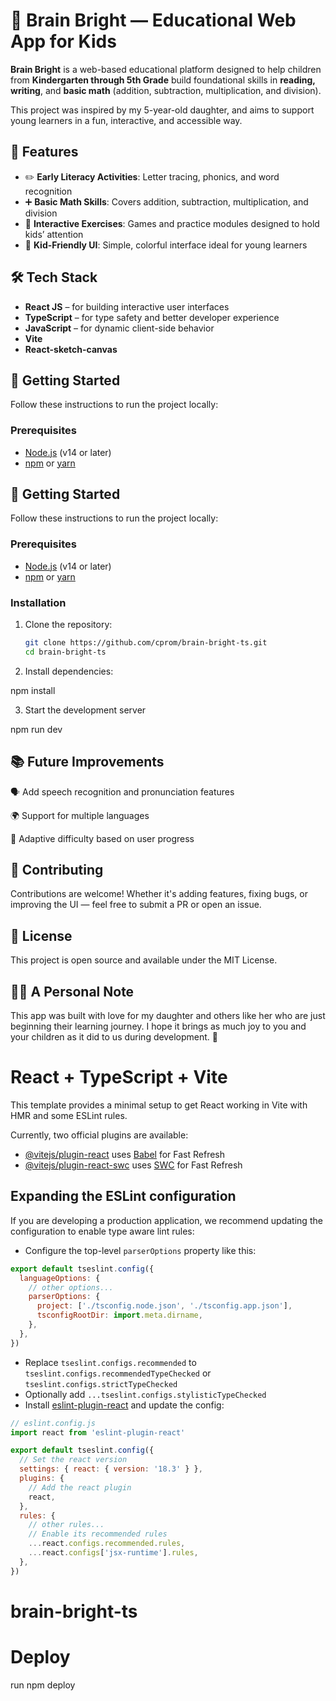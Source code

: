 
# 🧠 Brain Bright — Educational Web App for Kids

**Brain Bright** is a web-based educational platform designed to help children from **Kindergarten through 5th Grade** build foundational skills in **reading, writing**, and **basic math** (addition, subtraction, multiplication, and division).

This project was inspired by my 5-year-old daughter, and aims to support young learners in a fun, interactive, and accessible way.

## 🎯 Features

- ✏️ **Early Literacy Activities**: Letter tracing, phonics, and word recognition
- ➕ **Basic Math Skills**: Covers addition, subtraction, multiplication, and division
- 🧩 **Interactive Exercises**: Games and practice modules designed to hold kids’ attention
- 🎨 **Kid-Friendly UI**: Simple, colorful interface ideal for young learners

## 🛠️ Tech Stack

- **React JS** – for building interactive user interfaces
- **TypeScript** – for type safety and better developer experience
- **JavaScript** – for dynamic client-side behavior
- **Vite**
- **React-sketch-canvas**

## 🚀 Getting Started

Follow these instructions to run the project locally:

### Prerequisites

- [Node.js](https://nodejs.org/) (v14 or later)
- [npm](https://www.npmjs.com/) or [yarn](https://yarnpkg.com/)

## 🚀 Getting Started

Follow these instructions to run the project locally:

### Prerequisites

- [Node.js](https://nodejs.org/) (v14 or later)
- [npm](https://www.npmjs.com/) or [yarn](https://yarnpkg.com/)

### Installation

1. Clone the repository:

   ```bash
   git clone https://github.com/cprom/brain-bright-ts.git
   cd brain-bright-ts

2. Install dependencies:

npm install

3. Start the development server

npm run dev

## 📚 Future Improvements
🗣️ Add speech recognition and pronunciation features

🌍 Support for multiple languages

🧮 Adaptive difficulty based on user progress


## 🤝 Contributing
Contributions are welcome! Whether it's adding features, fixing bugs, or improving the UI — feel free to submit a PR or open an issue.

## 📄 License
This project is open source and available under the MIT License.

## 👨‍👧 A Personal Note
This app was built with love for my daughter and others like her who are just beginning their learning journey. I hope it brings as much joy to you and your children as it did to us during development. 💖

# React + TypeScript + Vite

This template provides a minimal setup to get React working in Vite with HMR and some ESLint rules.

Currently, two official plugins are available:

- [@vitejs/plugin-react](https://github.com/vitejs/vite-plugin-react/blob/main/packages/plugin-react/README.md) uses [Babel](https://babeljs.io/) for Fast Refresh
- [@vitejs/plugin-react-swc](https://github.com/vitejs/vite-plugin-react-swc) uses [SWC](https://swc.rs/) for Fast Refresh

## Expanding the ESLint configuration

If you are developing a production application, we recommend updating the configuration to enable type aware lint rules:

- Configure the top-level `parserOptions` property like this:

```js
export default tseslint.config({
  languageOptions: {
    // other options...
    parserOptions: {
      project: ['./tsconfig.node.json', './tsconfig.app.json'],
      tsconfigRootDir: import.meta.dirname,
    },
  },
})
```

- Replace `tseslint.configs.recommended` to `tseslint.configs.recommendedTypeChecked` or `tseslint.configs.strictTypeChecked`
- Optionally add `...tseslint.configs.stylisticTypeChecked`
- Install [eslint-plugin-react](https://github.com/jsx-eslint/eslint-plugin-react) and update the config:

```js
// eslint.config.js
import react from 'eslint-plugin-react'

export default tseslint.config({
  // Set the react version
  settings: { react: { version: '18.3' } },
  plugins: {
    // Add the react plugin
    react,
  },
  rules: {
    // other rules...
    // Enable its recommended rules
    ...react.configs.recommended.rules,
    ...react.configs['jsx-runtime'].rules,
  },
})
```
# brain-bright-ts

# Deploy
run npm deploy